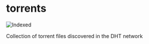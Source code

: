 torrents 
========
![Indexed](https://img.shields.io/badge/indexed-139429-blue)

Collection of torrent files discovered in the DHT network
